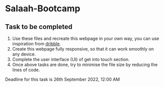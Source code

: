 # Salaah-Bootcamp

## Task to be completed

1. Use these files and recreate this webpage in your own way, you can use inspiration from [dribble](https://link-url-here.org).
2. Create this webpage fully responsive, so that it can work smoothly on any device.
3. Complete the user interface (UI) of get into touch section.
4. Once above tasks are done, try to minimise the file size by reducing the lines of code. 

Deadline for this task is 26th September 2022, 12:00 AM
